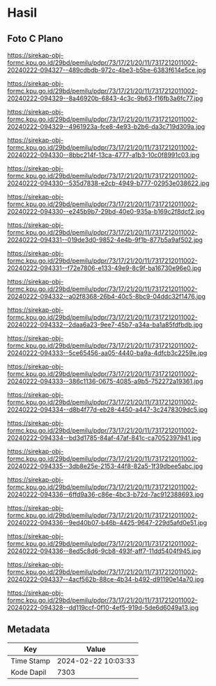 # Hasil

## Foto C Plano

https://sirekap-obj-formc.kpu.go.id/29bd/pemilu/pdpr/73/17/21/20/11/7317212011002-20240222-094327--489cdbdb-972c-4be3-b5be-6383f614e5ce.jpg

https://sirekap-obj-formc.kpu.go.id/29bd/pemilu/pdpr/73/17/21/20/11/7317212011002-20240222-094329--8a46920b-6843-4c3c-9b63-f16fb3a6fc77.jpg

https://sirekap-obj-formc.kpu.go.id/29bd/pemilu/pdpr/73/17/21/20/11/7317212011002-20240222-094329--4961923a-fce8-4e93-b2b6-da3c719d309a.jpg

https://sirekap-obj-formc.kpu.go.id/29bd/pemilu/pdpr/73/17/21/20/11/7317212011002-20240222-094330--8bbc214f-13ca-4777-a1b3-10c0f8991c03.jpg

https://sirekap-obj-formc.kpu.go.id/29bd/pemilu/pdpr/73/17/21/20/11/7317212011002-20240222-094330--535d7838-e2cb-4949-b777-02953e038622.jpg

https://sirekap-obj-formc.kpu.go.id/29bd/pemilu/pdpr/73/17/21/20/11/7317212011002-20240222-094330--e245b9b7-29bd-40e0-935a-b169c2f8dcf2.jpg

https://sirekap-obj-formc.kpu.go.id/29bd/pemilu/pdpr/73/17/21/20/11/7317212011002-20240222-094331--019de3d0-9852-4e4b-9f1b-877b5a9af502.jpg

https://sirekap-obj-formc.kpu.go.id/29bd/pemilu/pdpr/73/17/21/20/11/7317212011002-20240222-094331--f72e7806-e133-49e9-8c9f-ba16730e96e0.jpg

https://sirekap-obj-formc.kpu.go.id/29bd/pemilu/pdpr/73/17/21/20/11/7317212011002-20240222-094332--a02f8368-26b4-40c5-8bc9-04ddc32f1476.jpg

https://sirekap-obj-formc.kpu.go.id/29bd/pemilu/pdpr/73/17/21/20/11/7317212011002-20240222-094332--2daa6a23-9ee7-45b7-a34a-ba1a85fdfbdb.jpg

https://sirekap-obj-formc.kpu.go.id/29bd/pemilu/pdpr/73/17/21/20/11/7317212011002-20240222-094333--5ce65456-aa05-4440-ba9a-4dfcb3c2259e.jpg

https://sirekap-obj-formc.kpu.go.id/29bd/pemilu/pdpr/73/17/21/20/11/7317212011002-20240222-094333--386c1136-0675-4085-a9b5-752272a19361.jpg

https://sirekap-obj-formc.kpu.go.id/29bd/pemilu/pdpr/73/17/21/20/11/7317212011002-20240222-094334--d8b4f77d-eb28-4450-a447-3c2478309dc5.jpg

https://sirekap-obj-formc.kpu.go.id/29bd/pemilu/pdpr/73/17/21/20/11/7317212011002-20240222-094334--bd3d1785-84af-47af-841c-ca7052397941.jpg

https://sirekap-obj-formc.kpu.go.id/29bd/pemilu/pdpr/73/17/21/20/11/7317212011002-20240222-094335--3db8e25e-2153-44f8-82a5-1f39dbee5abc.jpg

https://sirekap-obj-formc.kpu.go.id/29bd/pemilu/pdpr/73/17/21/20/11/7317212011002-20240222-094336--6ffd9a36-c86e-4bc3-b72d-7ac912388693.jpg

https://sirekap-obj-formc.kpu.go.id/29bd/pemilu/pdpr/73/17/21/20/11/7317212011002-20240222-094336--9ed40b07-b46b-4425-9647-229d5afd0e51.jpg

https://sirekap-obj-formc.kpu.go.id/29bd/pemilu/pdpr/73/17/21/20/11/7317212011002-20240222-094336--8ed5c8d6-9cb8-493f-aff7-11dd5404f945.jpg

https://sirekap-obj-formc.kpu.go.id/29bd/pemilu/pdpr/73/17/21/20/11/7317212011002-20240222-094337--4acf562b-88ce-4b34-b492-d91190e14a70.jpg

https://sirekap-obj-formc.kpu.go.id/29bd/pemilu/pdpr/73/17/21/20/11/7317212011002-20240222-094328--dd119ccf-0f10-4ef5-919d-5de6d6049a13.jpg


## Metadata

| Key        | Value               |
| ---------- | ------------------- |
| Time Stamp | 2024-02-22 10:03:33 |
| Kode Dapil | 7303                |



